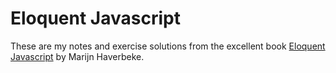 # Eloquent Javascript

These are my notes and exercise solutions from the excellent book
[Eloquent Javascript][1] by Marijn Haverbeke.

[1]: https://eloquentjavascript.net/index.html

